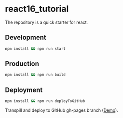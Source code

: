 # react16_tutorial

The repository is a quick starter for react.

## Development

```bash
npm install && npm run start
```

## Production

```bash
npm install && npm run build
```

## Deployment

```bash
npm install && npm run deployToGitHub
```

Transpill and deploy to GitHub gh-pages branch ([Demo](https://JaeyoLin.github.io/react16_tutorial)).
